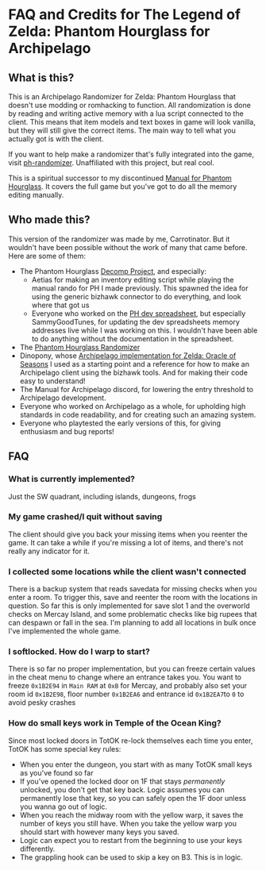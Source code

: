 # FAQ and Credits for The Legend of Zelda: Phantom Hourglass for Archipelago

## What is this?
This is an Archipelago Randomizer for Zelda: Phantom Hourglass that doesn't use modding or romhacking to function. All randomization 
is done by reading and writing active memory with a lua script connected to the client. This means that item models and 
text boxes in game will look vanilla, but they will still give the correct items. The main way to tell what you actually 
got is with the client.

If you want to help make a randomizer that's fully integrated into the game, visit [ph-randomizer](https://github.com/phst-randomizer/ph-randomizer). Unaffiliated with this project, but real cool.

This is a spiritual successor to my discontinued [Manual for Phantom Hourglass](https://github.com/carrotinator/manual_phantomhourglass_carrot). It covers the full game but you've got to do all the memory editing manually.

## Who made this?
This version of the randomizer was made by me, Carrotinator. But it wouldn't have been possible without the work of many that came before. Here are some of them:
 * The Phantom Hourglass [Decomp Project](https://github.com/AetiasHax/ph), and especially: 
   * Aetias for making an inventory editing script while playing the manual rando for PH I made previously. This spawned the idea for using the generic bizhawk connector to do everything, and look where that got us
   * Everyone who worked on the [PH dev spreadsheet](https://docs.google.com/spreadsheets/d/1_4Bo1IxLDtaytXj7SQFIAtt9QbPfYDTGZ-CDNf0DXJA/edit?gid=0#gid=0), but especially SammyGoodTunes, for updating the dev spreadsheets memory addresses live while I was working on this. I wouldn't have been able to do anything without the documentation in the spreadsheet.
 * The [Phantom Hourglass Randomizer](https://github.com/phst-randomizer/ph-randomizer)
 * Dinopony, whose [Archipelago implementation for Zelda: Oracle of Seasons](https://github.com/Dinopony/ArchipelagoOoS/releases) I used as a starting point and a reference for how to make an Archipelago client using the bizhawk tools. And for making their code easy to understand!
 * The Manual for Archipelago discord, for lowering the entry threshold to Archipelago development.
 * Everyone who worked on Archipelago as a whole, for upholding high standards in code readability, and for creating such an amazing system.
 * Everyone who playtested the early versions of this, for giving enthusiasm and bug reports!

## FAQ

### What is currently implemented?

Just the SW quadrant, including islands, dungeons, frogs

### My game crashed/I quit without saving

The client should give you back your missing items when you reenter the game. It can take a while if you're missing a lot of items, and there's not really any indicator for it.

### I collected some locations while the client wasn't connected

There is a backup system that reads savedata for missing checks when you enter a room. To trigger this, save and reenter the room with the locations in question. So far this is only implemented for save slot 1 and the overworld checks on Mercay Island, and some problematic checks like big rupees that can despawn or fall in the sea. I'm planning to add all locations in bulk once I've implemented the whole game.

### I softlocked. How do I warp to start?

There is so far no proper implementation, but you can freeze certain values in the cheat menu to change where an entrance takes you.
You want to freeze `0x1B2E94` in `Main RAM` at `0xB` for Mercay, and probably also set your room id `0x1B2E98`, floor number `0x1B2EA6` and entrance id `0x1B2EA7`to `0` to avoid pesky crashes

### How do small keys work in Temple of the Ocean King?

Since most locked doors in TotOK re-lock themselves each time you enter, TotOK has some special key rules:
* When you enter the dungeon, you start with as many TotOK small keys as you've found so far
* If you've opened the locked door on 1F that stays *permanently* unlocked, you don't get that key back. Logic assumes you can permanently lose that key, so you can safely open the 1F door unless you wanna go out of logic.
* When you reach the midway room with the yellow warp, it saves the number of keys you still have. When you take the yellow warp you should start with however many keys you saved.
* Logic can expect you to restart from the beginning to use your keys differently.
* The grappling hook can be used to skip a key on B3. This is in logic.
